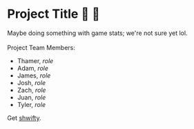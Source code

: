 # __Project Title__  :tada: :tada:
Maybe doing something with game stats; we're not sure yet lol.
<br><br>
Project Team Members:
- Thamer, _role_
- Adam, _role_
- James, _role_
- Josh, _role_
- Zach, _role_
- Juan, _role_
- Tyler, _role_

Get [shwifty](https://www.youtube.com/watch?v=4ctK1aoWuqY).
